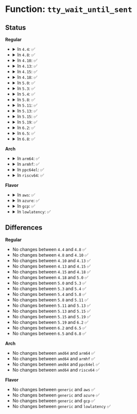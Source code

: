 # Function: <code>tty_wait_until_sent</code>

## Status
<b>Regular</b>
<ul>
<li>
<details>
<summary>In <code>4.4</code>: ✅</summary>

```c
void tty_wait_until_sent(struct tty_struct *tty, long int timeout);
```

**Collision:** Unique Global

**Inline:** No

**Transformation:** False

**Instances:**

```
In drivers/tty/tty_ioctl.c (ffffffff814e8580)
Location: drivers/tty/tty_ioctl.c:217
Inline: False
Direct callers:
  - drivers/tty/tty_io.c:tty_ioctl
  - drivers/tty/tty_ioctl.c:set_termiox
```
**Symbols:**

```
ffffffff814e8580-ffffffff814e86f7: tty_wait_until_sent (STB_GLOBAL)
```
</details>
</li>
<li>
<details>
<summary>In <code>4.8</code>: ✅</summary>

```c
void tty_wait_until_sent(struct tty_struct *tty, long int timeout);
```

**Collision:** Unique Global

**Inline:** No

**Transformation:** False

**Instances:**

```
In drivers/tty/tty_ioctl.c (ffffffff815396d0)
Location: drivers/tty/tty_ioctl.c:217
Inline: False
Direct callers:
  - drivers/tty/tty_io.c:tty_ioctl
  - drivers/tty/tty_ioctl.c:set_termiox
```
**Symbols:**

```
ffffffff815396d0-ffffffff81539847: tty_wait_until_sent (STB_GLOBAL)
```
</details>
</li>
<li>
<details>
<summary>In <code>4.10</code>: ✅</summary>

```c
void tty_wait_until_sent(struct tty_struct *tty, long int timeout);
```

**Collision:** Unique Global

**Inline:** No

**Transformation:** False

**Instances:**

```
In drivers/tty/tty_ioctl.c (ffffffff81565de0)
Location: drivers/tty/tty_ioctl.c:217
Inline: False
Direct callers:
  - drivers/tty/tty_io.c:tty_ioctl
  - drivers/tty/tty_ioctl.c:set_termiox
```
**Symbols:**

```
ffffffff81565de0-ffffffff81565f2a: tty_wait_until_sent (STB_GLOBAL)
```
</details>
</li>
<li>
<details>
<summary>In <code>4.13</code>: ✅</summary>

```c
void tty_wait_until_sent(struct tty_struct *tty, long int timeout);
```

**Collision:** Unique Global

**Inline:** No

**Transformation:** False

**Instances:**

```
In drivers/tty/tty_ioctl.c (ffffffff815793b0)
Location: drivers/tty/tty_ioctl.c:217
Inline: False
Direct callers:
  - drivers/tty/tty_io.c:tty_ioctl
  - drivers/tty/tty_ioctl.c:set_termiox
```
**Symbols:**

```
ffffffff815793b0-ffffffff81579532: tty_wait_until_sent (STB_GLOBAL)
```
</details>
</li>
<li>
<details>
<summary>In <code>4.15</code>: ✅</summary>

```c
void tty_wait_until_sent(struct tty_struct *tty, long int timeout);
```

**Collision:** Unique Global

**Inline:** No

**Transformation:** False

**Instances:**

```
In drivers/tty/tty_ioctl.c (ffffffff815ddd60)
Location: drivers/tty/tty_ioctl.c:218
Inline: False
Direct callers:
  - drivers/tty/tty_io.c:tty_ioctl
  - drivers/tty/tty_ioctl.c:set_termiox
  - drivers/tty/serdev/serdev-ttyport.c:ttyport_wait_until_sent
```
**Symbols:**

```
ffffffff815ddd60-ffffffff815ddeee: tty_wait_until_sent (STB_GLOBAL)
```
</details>
</li>
<li>
<details>
<summary>In <code>4.18</code>: ✅</summary>

```c
void tty_wait_until_sent(struct tty_struct *tty, long int timeout);
```

**Collision:** Unique Global

**Inline:** No

**Transformation:** False

**Instances:**

```
In drivers/tty/tty_ioctl.c (ffffffff81617090)
Location: drivers/tty/tty_ioctl.c:218
Inline: False
Direct callers:
  - drivers/tty/tty_io.c:tty_ioctl
  - drivers/tty/tty_ioctl.c:set_termiox
  - drivers/tty/serdev/serdev-ttyport.c:ttyport_wait_until_sent
  - drivers/tty/serdev/serdev-ttyport.c:ttyport_wait_until_sent
```
**Symbols:**

```
ffffffff81617090-ffffffff8161721d: tty_wait_until_sent (STB_GLOBAL)
```
</details>
</li>
<li>
<details>
<summary>In <code>5.0</code>: ✅</summary>

```c
void tty_wait_until_sent(struct tty_struct *tty, long int timeout);
```

**Collision:** Unique Global

**Inline:** No

**Transformation:** False

**Instances:**

```
In drivers/tty/tty_ioctl.c (ffffffff81634290)
Location: drivers/tty/tty_ioctl.c:218
Inline: False
Direct callers:
  - drivers/tty/tty_io.c:tty_ioctl
  - drivers/tty/tty_ioctl.c:set_termiox
  - drivers/tty/serdev/serdev-ttyport.c:ttyport_wait_until_sent
```
**Symbols:**

```
ffffffff81634290-ffffffff8163441d: tty_wait_until_sent (STB_GLOBAL)
```
</details>
</li>
<li>
<details>
<summary>In <code>5.3</code>: ✅</summary>

```c
void tty_wait_until_sent(struct tty_struct *tty, long int timeout);
```

**Collision:** Unique Global

**Inline:** No

**Transformation:** False

**Instances:**

```
In drivers/tty/tty_ioctl.c (ffffffff81668340)
Location: drivers/tty/tty_ioctl.c:218
Inline: False
Direct callers:
  - drivers/tty/tty_io.c:tty_ioctl
  - drivers/tty/tty_ioctl.c:set_termiox
  - drivers/tty/serdev/serdev-ttyport.c:ttyport_wait_until_sent
```
**Symbols:**

```
ffffffff81668340-ffffffff816684ca: tty_wait_until_sent (STB_GLOBAL)
```
</details>
</li>
<li>
<details>
<summary>In <code>5.4</code>: ✅</summary>

```c
void tty_wait_until_sent(struct tty_struct *tty, long int timeout);
```

**Collision:** Unique Global

**Inline:** No

**Transformation:** False

**Instances:**

```
In drivers/tty/tty_ioctl.c (ffffffff8168aa90)
Location: drivers/tty/tty_ioctl.c:218
Inline: False
Direct callers:
  - drivers/tty/tty_io.c:tty_ioctl
  - drivers/tty/tty_ioctl.c:set_termiox
  - drivers/tty/serdev/serdev-ttyport.c:ttyport_wait_until_sent
```
**Symbols:**

```
ffffffff8168aa90-ffffffff8168ac1a: tty_wait_until_sent (STB_GLOBAL)
```
</details>
</li>
<li>
<details>
<summary>In <code>5.8</code>: ✅</summary>

```c
void tty_wait_until_sent(struct tty_struct *tty, long int timeout);
```

**Collision:** Unique Global

**Inline:** No

**Transformation:** False

**Instances:**

```
In drivers/tty/tty_ioctl.c (ffffffff8173cae0)
Location: drivers/tty/tty_ioctl.c:218
Inline: False
Direct callers:
  - drivers/tty/tty_io.c:tty_ioctl
  - drivers/tty/tty_ioctl.c:set_termiox
  - drivers/tty/hvc/hvc_console.c:hvc_close
  - drivers/tty/serdev/serdev-ttyport.c:ttyport_wait_until_sent
```
**Symbols:**

```
ffffffff8173cae0-ffffffff8173cc6a: tty_wait_until_sent (STB_GLOBAL)
```
</details>
</li>
<li>
<details>
<summary>In <code>5.11</code>: ✅</summary>

```c
void tty_wait_until_sent(struct tty_struct *tty, long int timeout);
```

**Collision:** Unique Global

**Inline:** No

**Transformation:** False

**Instances:**

```
In drivers/tty/tty_ioctl.c (ffffffff81758af0)
Location: drivers/tty/tty_ioctl.c:218
Inline: False
Direct callers:
  - drivers/tty/tty_io.c:tty_ioctl
  - drivers/tty/hvc/hvc_console.c:hvc_close
  - drivers/tty/serdev/serdev-ttyport.c:ttyport_wait_until_sent
```
**Symbols:**

```
ffffffff81758af0-ffffffff81758c7a: tty_wait_until_sent (STB_GLOBAL)
```
</details>
</li>
<li>
<details>
<summary>In <code>5.13</code>: ✅</summary>

```c
void tty_wait_until_sent(struct tty_struct *tty, long int timeout);
```

**Collision:** Unique Global

**Inline:** No

**Transformation:** False

**Instances:**

```
In drivers/tty/tty_ioctl.c (ffffffff8173c990)
Location: drivers/tty/tty_ioctl.c:218
Inline: False
Direct callers:
  - drivers/tty/tty_io.c:tty_ioctl
  - drivers/tty/hvc/hvc_console.c:hvc_close
  - drivers/tty/serdev/serdev-ttyport.c:ttyport_wait_until_sent
```
**Symbols:**

```
ffffffff8173c990-ffffffff8173cb1a: tty_wait_until_sent (STB_GLOBAL)
```
</details>
</li>
<li>
<details>
<summary>In <code>5.15</code>: ✅</summary>

```c
void tty_wait_until_sent(struct tty_struct *tty, long int timeout);
```

**Collision:** Unique Global

**Inline:** No

**Transformation:** False

**Instances:**

```
In drivers/tty/tty_ioctl.c (ffffffff817bcf90)
Location: drivers/tty/tty_ioctl.c:197
Inline: False
Direct callers:
  - drivers/tty/tty_io.c:tty_ioctl
  - drivers/tty/hvc/hvc_console.c:hvc_close
  - drivers/tty/serdev/serdev-ttyport.c:ttyport_wait_until_sent
```
**Symbols:**

```
ffffffff817bcf90-ffffffff817bd11a: tty_wait_until_sent (STB_GLOBAL)
```
</details>
</li>
<li>
<details>
<summary>In <code>5.19</code>: ✅</summary>

```c
void tty_wait_until_sent(struct tty_struct *tty, long int timeout);
```

**Collision:** Unique Global

**Inline:** No

**Transformation:** False

**Instances:**

```
In drivers/tty/tty_ioctl.c (ffffffff818f9230)
Location: drivers/tty/tty_ioctl.c:197
Inline: False
Direct callers:
  - drivers/tty/tty_io.c:tty_ioctl
  - drivers/tty/tty_ioctl.c:set_termios
  - drivers/tty/tty_port.c:tty_port_close_start
  - drivers/tty/hvc/hvc_console.c:hvc_close
  - drivers/tty/serdev/serdev-ttyport.c:ttyport_wait_until_sent
```
**Symbols:**

```
ffffffff818f9230-ffffffff818f93f6: tty_wait_until_sent (STB_GLOBAL)
```
</details>
</li>
<li>
<details>
<summary>In <code>6.2</code>: ✅</summary>

```c
void tty_wait_until_sent(struct tty_struct *tty, long int timeout);
```

**Collision:** Unique Global

**Inline:** No

**Transformation:** False

**Instances:**

```
In drivers/tty/tty_ioctl.c (ffffffff81a520e0)
Location: drivers/tty/tty_ioctl.c:198
Inline: False
Direct callers:
  - drivers/tty/tty_io.c:tty_ioctl
  - drivers/tty/tty_ioctl.c:set_termios
  - drivers/tty/tty_port.c:tty_port_close_start
  - drivers/tty/hvc/hvc_console.c:hvc_close
  - drivers/tty/serdev/serdev-ttyport.c:ttyport_wait_until_sent
```
**Symbols:**

```
ffffffff81a520e0-ffffffff81a522a6: tty_wait_until_sent (STB_GLOBAL)
```
</details>
</li>
<li>
<details>
<summary>In <code>6.5</code>: ✅</summary>

```c
void tty_wait_until_sent(struct tty_struct *tty, long int timeout);
```

**Collision:** Unique Global

**Inline:** No

**Transformation:** False

**Instances:**

```
In drivers/tty/tty_ioctl.c (ffffffff81a9c3e0)
Location: drivers/tty/tty_ioctl.c:199
Inline: False
Direct callers:
  - drivers/tty/tty_io.c:tty_ioctl
  - drivers/tty/tty_port.c:tty_port_close_start
  - drivers/tty/hvc/hvc_console.c:hvc_close
  - drivers/tty/serdev/serdev-ttyport.c:ttyport_wait_until_sent
```
**Symbols:**

```
ffffffff81a9c3e0-ffffffff81a9c5ae: tty_wait_until_sent (STB_GLOBAL)
```
</details>
</li>
<li>
<details>
<summary>In <code>6.8</code>: ✅</summary>

```c
void tty_wait_until_sent(struct tty_struct *tty, long int timeout);
```

**Collision:** Unique Global

**Inline:** No

**Transformation:** False

**Instances:**

```
In drivers/tty/tty_ioctl.c (ffffffff81aeeeb0)
Location: drivers/tty/tty_ioctl.c:183
Inline: False
Direct callers:
  - drivers/tty/tty_io.c:tty_ioctl
  - drivers/tty/tty_port.c:tty_port_close_start
  - drivers/tty/hvc/hvc_console.c:hvc_close
  - drivers/tty/serdev/serdev-ttyport.c:ttyport_wait_until_sent
```
**Symbols:**

```
ffffffff81aeeeb0-ffffffff81aef07e: tty_wait_until_sent (STB_GLOBAL)
```
</details>
</li>
</ul>
<b>Arch</b>
<ul>
<li>
<details>
<summary>In <code>arm64</code>: ✅</summary>

```c
void tty_wait_until_sent(struct tty_struct *tty, long int timeout);
```

**Collision:** Unique Global

**Inline:** No

**Transformation:** False

**Instances:**

```
In drivers/tty/tty_ioctl.c (ffff800010858fa0)
Location: drivers/tty/tty_ioctl.c:218
Inline: False
Direct callers:
  - drivers/tty/tty_io.c:tty_ioctl
  - drivers/tty/tty_ioctl.c:set_termiox
  - drivers/tty/serdev/serdev-ttyport.c:ttyport_wait_until_sent
```
**Symbols:**

```
ffff800010858fa0-ffff800010859134: tty_wait_until_sent (STB_GLOBAL)
```
</details>
</li>
<li>
<details>
<summary>In <code>armhf</code>: ✅</summary>

```c
void tty_wait_until_sent(struct tty_struct *tty, long int timeout);
```

**Collision:** Unique Global

**Inline:** No

**Transformation:** False

**Instances:**

```
In drivers/tty/tty_ioctl.c (c0962a08)
Location: drivers/tty/tty_ioctl.c:218
Inline: False
Direct callers:
  - drivers/tty/tty_io.c:tty_ioctl
  - drivers/tty/tty_ioctl.c:set_termiox
  - drivers/tty/serdev/serdev-ttyport.c:ttyport_wait_until_sent
```
**Symbols:**

```
c0962a08-c0962b9c: tty_wait_until_sent (STB_GLOBAL)
```
</details>
</li>
<li>
<details>
<summary>In <code>ppc64el</code>: ✅</summary>

```c
void tty_wait_until_sent(struct tty_struct *tty, long int timeout);
```

**Collision:** Unique Global

**Inline:** No

**Transformation:** False

**Instances:**

```
In drivers/tty/tty_ioctl.c (c0000000008f8a90)
Location: drivers/tty/tty_ioctl.c:218
Inline: False
Direct callers:
  - drivers/tty/tty_io.c:tty_ioctl
  - drivers/tty/serdev/serdev-ttyport.c:ttyport_wait_until_sent
```
**Symbols:**

```
c0000000008f8a90-c0000000008f8ce4: tty_wait_until_sent (STB_GLOBAL)
```
</details>
</li>
<li>
<details>
<summary>In <code>riscv64</code>: ✅</summary>

```c
void tty_wait_until_sent(struct tty_struct *tty, long int timeout);
```

**Collision:** Unique Global

**Inline:** No

**Transformation:** False

**Instances:**

```
In drivers/tty/tty_ioctl.c (ffffffe0005341fc)
Location: drivers/tty/tty_ioctl.c:218
Inline: False
Direct callers:
  - drivers/tty/tty_io.c:tty_ioctl
  - drivers/tty/tty_ioctl.c:set_termiox
  - drivers/tty/serdev/serdev-ttyport.c:ttyport_wait_until_sent
```
**Symbols:**

```
ffffffe0005341fc-ffffffe0005342f4: tty_wait_until_sent (STB_GLOBAL)
```
</details>
</li>
</ul>
<b>Flavor</b>
<ul>
<li>
<details>
<summary>In <code>aws</code>: ✅</summary>

```c
void tty_wait_until_sent(struct tty_struct *tty, long int timeout);
```

**Collision:** Unique Global

**Inline:** No

**Transformation:** False

**Instances:**

```
In drivers/tty/tty_ioctl.c (ffffffff81650510)
Location: drivers/tty/tty_ioctl.c:218
Inline: False
Direct callers:
  - drivers/tty/tty_io.c:tty_ioctl
  - drivers/tty/tty_ioctl.c:set_termiox
  - drivers/tty/serdev/serdev-ttyport.c:ttyport_wait_until_sent
```
**Symbols:**

```
ffffffff81650510-ffffffff8165069a: tty_wait_until_sent (STB_GLOBAL)
```
</details>
</li>
<li>
<details>
<summary>In <code>azure</code>: ✅</summary>

```c
void tty_wait_until_sent(struct tty_struct *tty, long int timeout);
```

**Collision:** Unique Global

**Inline:** No

**Transformation:** False

**Instances:**

```
In drivers/tty/tty_ioctl.c (ffffffff81630960)
Location: drivers/tty/tty_ioctl.c:218
Inline: False
Direct callers:
  - drivers/tty/tty_io.c:tty_ioctl
  - drivers/tty/tty_ioctl.c:set_termiox
```
**Symbols:**

```
ffffffff81630960-ffffffff81630aea: tty_wait_until_sent (STB_GLOBAL)
```
</details>
</li>
<li>
<details>
<summary>In <code>gcp</code>: ✅</summary>

```c
void tty_wait_until_sent(struct tty_struct *tty, long int timeout);
```

**Collision:** Unique Global

**Inline:** No

**Transformation:** False

**Instances:**

```
In drivers/tty/tty_ioctl.c (ffffffff8167e8d0)
Location: drivers/tty/tty_ioctl.c:218
Inline: False
Direct callers:
  - drivers/tty/tty_io.c:tty_ioctl
  - drivers/tty/tty_ioctl.c:set_termiox
  - drivers/tty/serdev/serdev-ttyport.c:ttyport_wait_until_sent
```
**Symbols:**

```
ffffffff8167e8d0-ffffffff8167ea5a: tty_wait_until_sent (STB_GLOBAL)
```
</details>
</li>
<li>
<details>
<summary>In <code>lowlatency</code>: ✅</summary>

```c
void tty_wait_until_sent(struct tty_struct *tty, long int timeout);
```

**Collision:** Unique Global

**Inline:** No

**Transformation:** False

**Instances:**

```
In drivers/tty/tty_ioctl.c (ffffffff81698f30)
Location: drivers/tty/tty_ioctl.c:218
Inline: False
Direct callers:
  - drivers/tty/tty_io.c:tty_ioctl
  - drivers/tty/tty_ioctl.c:set_termiox
  - drivers/tty/serdev/serdev-ttyport.c:ttyport_wait_until_sent
```
**Symbols:**

```
ffffffff81698f30-ffffffff816990a6: tty_wait_until_sent (STB_GLOBAL)
```
</details>
</li>
</ul>

## Differences
<b>Regular</b>
<ul>
<li>
No changes between <code>4.4</code> and <code>4.8</code> ✅
</li>
<li>
No changes between <code>4.8</code> and <code>4.10</code> ✅
</li>
<li>
No changes between <code>4.10</code> and <code>4.13</code> ✅
</li>
<li>
No changes between <code>4.13</code> and <code>4.15</code> ✅
</li>
<li>
No changes between <code>4.15</code> and <code>4.18</code> ✅
</li>
<li>
No changes between <code>4.18</code> and <code>5.0</code> ✅
</li>
<li>
No changes between <code>5.0</code> and <code>5.3</code> ✅
</li>
<li>
No changes between <code>5.3</code> and <code>5.4</code> ✅
</li>
<li>
No changes between <code>5.4</code> and <code>5.8</code> ✅
</li>
<li>
No changes between <code>5.8</code> and <code>5.11</code> ✅
</li>
<li>
No changes between <code>5.11</code> and <code>5.13</code> ✅
</li>
<li>
No changes between <code>5.13</code> and <code>5.15</code> ✅
</li>
<li>
No changes between <code>5.15</code> and <code>5.19</code> ✅
</li>
<li>
No changes between <code>5.19</code> and <code>6.2</code> ✅
</li>
<li>
No changes between <code>6.2</code> and <code>6.5</code> ✅
</li>
<li>
No changes between <code>6.5</code> and <code>6.8</code> ✅
</li>
</ul>
<b>Arch</b>
<ul>
<li>
No changes between <code>amd64</code> and <code>arm64</code> ✅
</li>
<li>
No changes between <code>amd64</code> and <code>armhf</code> ✅
</li>
<li>
No changes between <code>amd64</code> and <code>ppc64el</code> ✅
</li>
<li>
No changes between <code>amd64</code> and <code>riscv64</code> ✅
</li>
</ul>
<b>Flavor</b>
<ul>
<li>
No changes between <code>generic</code> and <code>aws</code> ✅
</li>
<li>
No changes between <code>generic</code> and <code>azure</code> ✅
</li>
<li>
No changes between <code>generic</code> and <code>gcp</code> ✅
</li>
<li>
No changes between <code>generic</code> and <code>lowlatency</code> ✅
</li>
</ul>
